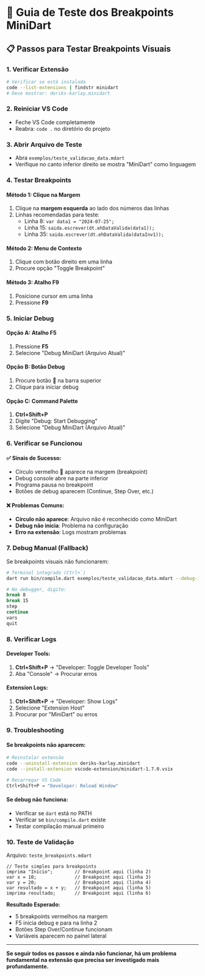 # 🐛 Guia de Teste dos Breakpoints MiniDart

## 📋 **Passos para Testar Breakpoints Visuais**

### **1. Verificar Extensão**
```bash
# Verificar se está instalada
code --list-extensions | findstr minidart
# Deve mostrar: deriks-karlay.minidart
```

### **2. Reiniciar VS Code**
- Feche VS Code completamente
- Reabra: `code .` no diretório do projeto

### **3. Abrir Arquivo de Teste**
- Abra `exemplos/teste_validacao_data.mdart`
- Verifique no canto inferior direito se mostra "MiniDart" como linguagem

### **4. Testar Breakpoints**

#### **Método 1: Clique na Margem**
1. Clique na **margem esquerda** ao lado dos números das linhas
2. Linhas recomendadas para teste:
   - Linha 8: `var data1 = "2024-07-25";`
   - Linha 15: `saida.escrever(dt.ehDataValida(data1));`
   - Linha 35: `saida.escrever(dt.ehDataValida(dataInv1));`

#### **Método 2: Menu de Contexto**
1. Clique com botão direito em uma linha
2. Procure opção "Toggle Breakpoint"

#### **Método 3: Atalho F9**
1. Posicione cursor em uma linha
2. Pressione **F9**

### **5. Iniciar Debug**

#### **Opção A: Atalho F5**
1. Pressione **F5**
2. Selecione "Debug MiniDart (Arquivo Atual)"

#### **Opção B: Botão Debug**
1. Procure botão 🐛 na barra superior
2. Clique para iniciar debug

#### **Opção C: Command Palette**
1. **Ctrl+Shift+P**
2. Digite "Debug: Start Debugging"
3. Selecione "Debug MiniDart (Arquivo Atual)"

### **6. Verificar se Funcionou**

#### **✅ Sinais de Sucesso:**
- Círculo vermelho 🔴 aparece na margem (breakpoint)
- Debug console abre na parte inferior
- Programa pausa no breakpoint
- Botões de debug aparecem (Continue, Step Over, etc.)

#### **❌ Problemas Comuns:**
- **Círculo não aparece**: Arquivo não é reconhecido como MiniDart
- **Debug não inicia**: Problema na configuração
- **Erro na extensão**: Logs mostram problemas

### **7. Debug Manual (Fallback)**
Se breakpoints visuais não funcionarem:

```bash
# Terminal integrado (Ctrl+`)
dart run bin/compile.dart exemplos/teste_validacao_data.mdart --debug-interactive

# No debugger, digite:
break 8
break 15
step
continue
vars
quit
```

### **8. Verificar Logs**

#### **Developer Tools:**
1. **Ctrl+Shift+P** → "Developer: Toggle Developer Tools"
2. Aba "Console" → Procurar erros

#### **Extension Logs:**
1. **Ctrl+Shift+P** → "Developer: Show Logs"
2. Selecione "Extension Host"
3. Procurar por "MiniDart" ou erros

### **9. Troubleshooting**

#### **Se breakpoints não aparecem:**
```bash
# Reinstalar extensão
code --uninstall-extension deriks-karlay.minidart
code --install-extension vscode-extension/minidart-1.7.0.vsix

# Recarregar VS Code
Ctrl+Shift+P → "Developer: Reload Window"
```

#### **Se debug não funciona:**
- Verificar se `dart` está no PATH
- Verificar se `bin/compile.dart` existe
- Testar compilação manual primeiro

### **10. Teste de Validação**

Arquivo: `teste_breakpoints.mdart`
```minidart
// Teste simples para breakpoints
imprima "Início";        // Breakpoint aqui (linha 2)
var x = 10;              // Breakpoint aqui (linha 3) 
var y = 20;              // Breakpoint aqui (linha 4)
var resultado = x + y;   // Breakpoint aqui (linha 5)
imprima resultado;       // Breakpoint aqui (linha 6)
```

**Resultado Esperado:**
- 5 breakpoints vermelhos na margem
- F5 inicia debug e para na linha 2
- Botões Step Over/Continue funcionam
- Variáveis aparecem no painel lateral

---

**Se seguir todos os passos e ainda não funcionar, há um problema fundamental na extensão que precisa ser investigado mais profundamente.**
